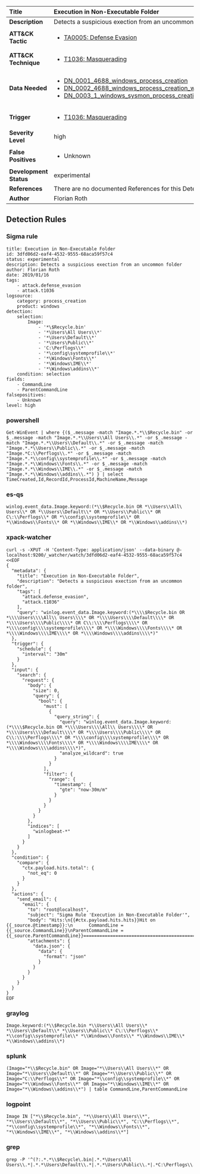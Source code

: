 | Title                    | Execution in Non-Executable Folder       |
|:-------------------------|:------------------|
| **Description**          | Detects a suspicious exection from an uncommon folder |
| **ATT&amp;CK Tactic**    |  <ul><li>[TA0005: Defense Evasion](https://attack.mitre.org/tactics/TA0005)</li></ul>  |
| **ATT&amp;CK Technique** | <ul><li>[T1036: Masquerading](https://attack.mitre.org/techniques/T1036)</li></ul>  |
| **Data Needed**          | <ul><li>[DN_0001_4688_windows_process_creation](../Data_Needed/DN_0001_4688_windows_process_creation.md)</li><li>[DN_0002_4688_windows_process_creation_with_commandline](../Data_Needed/DN_0002_4688_windows_process_creation_with_commandline.md)</li><li>[DN_0003_1_windows_sysmon_process_creation](../Data_Needed/DN_0003_1_windows_sysmon_process_creation.md)</li></ul>  |
| **Trigger**              | <ul><li>[T1036: Masquerading](../Triggers/T1036.md)</li></ul>  |
| **Severity Level**       | high |
| **False Positives**      | <ul><li>Unknown</li></ul>  |
| **Development Status**   | experimental |
| **References**           |  There are no documented References for this Detection Rule yet  |
| **Author**               | Florian Roth |


## Detection Rules

### Sigma rule

```
title: Execution in Non-Executable Folder
id: 3dfd06d2-eaf4-4532-9555-68aca59f57c4
status: experimental
description: Detects a suspicious exection from an uncommon folder
author: Florian Roth
date: 2019/01/16
tags:
    - attack.defense_evasion
    - attack.t1036
logsource:
    category: process_creation
    product: windows
detection:
    selection:
        Image:
            - '*\$Recycle.bin'
            - '*\Users\All Users\\*'
            - '*\Users\Default\\*'
            - '*\Users\Public\\*'
            - 'C:\Perflogs\\*'
            - '*\config\systemprofile\\*'
            - '*\Windows\Fonts\\*'
            - '*\Windows\IME\\*'
            - '*\Windows\addins\\*'
    condition: selection
fields:
    - CommandLine
    - ParentCommandLine
falsepositives:
    - Unknown
level: high

```





### powershell
    
```
Get-WinEvent | where {($_.message -match "Image.*.*\\$Recycle.bin" -or $_.message -match "Image.*.*\\Users\\All Users\\.*" -or $_.message -match "Image.*.*\\Users\\Default\\.*" -or $_.message -match "Image.*.*\\Users\\Public\\.*" -or $_.message -match "Image.*C:\\Perflogs\\.*" -or $_.message -match "Image.*.*\\config\\systemprofile\\.*" -or $_.message -match "Image.*.*\\Windows\\Fonts\\.*" -or $_.message -match "Image.*.*\\Windows\\IME\\.*" -or $_.message -match "Image.*.*\\Windows\\addins\\.*") } | select TimeCreated,Id,RecordId,ProcessId,MachineName,Message
```


### es-qs
    
```
winlog.event_data.Image.keyword:(*\\$Recycle.bin OR *\\Users\\All\ Users\\* OR *\\Users\\Default\\* OR *\\Users\\Public\\* OR C\:\\Perflogs\\* OR *\\config\\systemprofile\\* OR *\\Windows\\Fonts\\* OR *\\Windows\\IME\\* OR *\\Windows\\addins\\*)
```


### xpack-watcher
    
```
curl -s -XPUT -H 'Content-Type: application/json' --data-binary @- localhost:9200/_watcher/watch/3dfd06d2-eaf4-4532-9555-68aca59f57c4 <<EOF
{
  "metadata": {
    "title": "Execution in Non-Executable Folder",
    "description": "Detects a suspicious exection from an uncommon folder",
    "tags": [
      "attack.defense_evasion",
      "attack.t1036"
    ],
    "query": "winlog.event_data.Image.keyword:(*\\\\$Recycle.bin OR *\\\\Users\\\\All\\ Users\\\\* OR *\\\\Users\\\\Default\\\\* OR *\\\\Users\\\\Public\\\\* OR C\\:\\\\Perflogs\\\\* OR *\\\\config\\\\systemprofile\\\\* OR *\\\\Windows\\\\Fonts\\\\* OR *\\\\Windows\\\\IME\\\\* OR *\\\\Windows\\\\addins\\\\*)"
  },
  "trigger": {
    "schedule": {
      "interval": "30m"
    }
  },
  "input": {
    "search": {
      "request": {
        "body": {
          "size": 0,
          "query": {
            "bool": {
              "must": [
                {
                  "query_string": {
                    "query": "winlog.event_data.Image.keyword:(*\\\\$Recycle.bin OR *\\\\Users\\\\All\\ Users\\\\* OR *\\\\Users\\\\Default\\\\* OR *\\\\Users\\\\Public\\\\* OR C\\:\\\\Perflogs\\\\* OR *\\\\config\\\\systemprofile\\\\* OR *\\\\Windows\\\\Fonts\\\\* OR *\\\\Windows\\\\IME\\\\* OR *\\\\Windows\\\\addins\\\\*)",
                    "analyze_wildcard": true
                  }
                }
              ],
              "filter": {
                "range": {
                  "timestamp": {
                    "gte": "now-30m/m"
                  }
                }
              }
            }
          }
        },
        "indices": [
          "winlogbeat-*"
        ]
      }
    }
  },
  "condition": {
    "compare": {
      "ctx.payload.hits.total": {
        "not_eq": 0
      }
    }
  },
  "actions": {
    "send_email": {
      "email": {
        "to": "root@localhost",
        "subject": "Sigma Rule 'Execution in Non-Executable Folder'",
        "body": "Hits:\n{{#ctx.payload.hits.hits}}Hit on {{_source.@timestamp}}:\n      CommandLine = {{_source.CommandLine}}\nParentCommandLine = {{_source.ParentCommandLine}}================================================================================\n{{/ctx.payload.hits.hits}}",
        "attachments": {
          "data.json": {
            "data": {
              "format": "json"
            }
          }
        }
      }
    }
  }
}
EOF

```


### graylog
    
```
Image.keyword:(*\\$Recycle.bin *\\Users\\All Users\\* *\\Users\\Default\\* *\\Users\\Public\\* C\:\\Perflogs\\* *\\config\\systemprofile\\* *\\Windows\\Fonts\\* *\\Windows\\IME\\* *\\Windows\\addins\\*)
```


### splunk
    
```
(Image="*\\$Recycle.bin" OR Image="*\\Users\\All Users\\*" OR Image="*\\Users\\Default\\*" OR Image="*\\Users\\Public\\*" OR Image="C:\\Perflogs\\*" OR Image="*\\config\\systemprofile\\*" OR Image="*\\Windows\\Fonts\\*" OR Image="*\\Windows\\IME\\*" OR Image="*\\Windows\\addins\\*") | table CommandLine,ParentCommandLine
```


### logpoint
    
```
Image IN ["*\\$Recycle.bin", "*\\Users\\All Users\\*", "*\\Users\\Default\\*", "*\\Users\\Public\\*", "C:\\Perflogs\\*", "*\\config\\systemprofile\\*", "*\\Windows\\Fonts\\*", "*\\Windows\\IME\\*", "*\\Windows\\addins\\*"]
```


### grep
    
```
grep -P '^(?:.*.*\\$Recycle\.bin|.*.*\Users\All Users\\.*|.*.*\Users\Default\\.*|.*.*\Users\Public\\.*|.*C:\Perflogs\\.*|.*.*\config\systemprofile\\.*|.*.*\Windows\Fonts\\.*|.*.*\Windows\IME\\.*|.*.*\Windows\addins\\.*)'
```



